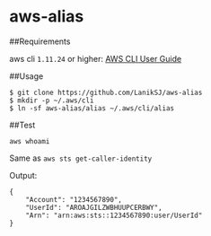 # aws-alias

##Requirements

aws cli ``1.11.24`` or higher:
[AWS CLI User Guide](http://docs.aws.amazon.com/cli/latest/userguide/installing.html)

##Usage

```
$ git clone https://github.com/LanikSJ/aws-alias
$ mkdir -p ~/.aws/cli
$ ln -sf aws-alias/alias ~/.aws/cli/alias
```
##Test

```
aws whoami
```
Same as ``aws sts get-caller-identity``

Output:

```
{
    "Account": "1234567890",
    "UserId": "AROAJGILZWBHUUPCERBWY",
    "Arn": "arn:aws:sts::1234567890:user/UserId"
}
```
